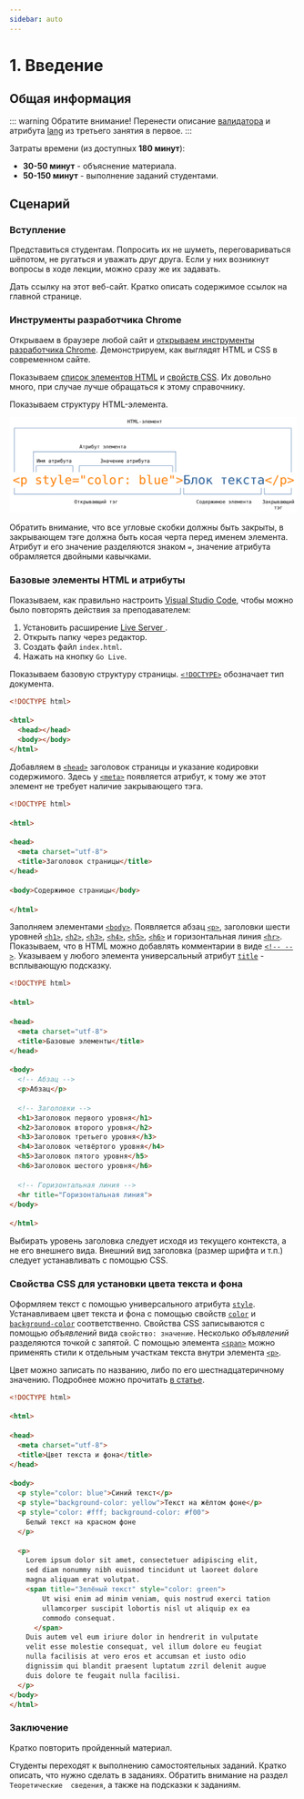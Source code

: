 ```yaml
---
sidebar: auto
---
```


# 1. Введение

## Общая информация

::: warning Обратите внимание!
Перенести описание [валидатора](https://validator.w3.org) и атрибута
[lang](https://webref.ru/html/attr/lang) из третьего занятия в первое.
:::

Затраты времени (из доступных **180 минут**):

- **30-50 минут** - объяснение материала.
- **50-150 минут** - выполнение заданий студентами.

## Сценарий

### Вступление

Представиться студентам. Попросить их не шуметь, переговариваться шёпотом, 
не ругаться и уважать друг друга. Если у них возникнут вопросы в ходе 
лекции, можно сразу же их задавать.

Дать ссылку на этот веб-сайт. Кратко описать содержимое ссылок на главной 
странице.

### Инструменты разработчика Chrome

Открываем в браузере любой сайт и [открываем инструменты разработчика 
Chrome](https://developers.google.com/web/tools/chrome-devtools). 
Демонстрируем, как выглядят HTML и CSS в современном сайте.

Показываем [список элементов HTML](https://webref.ru/html) и
[свойств CSS](https://webref.ru/css). Их довольно много, при случае лучше 
обращаться к этому справочнику.

Показываем структуру HTML-элемента.

![Cтруктура HTML-элемента](./assets/html_tag.svg)

Обратить внимание, что все угловые скобки должны быть закрыты, в закрывающем
тэге должна быть косая черта перед именем элемента. Атрибут и его значение 
разделяются знаком `=`, значение атрибута обрамляется двойными кавычками.

### Базовые элементы HTML и атрибуты

Показываем, как правильно настроить [Visual Studio
Code](https://code.visualstudio.com), чтобы можно было повторять действия за 
преподавателем:

1. Установить расширение [Live Server
](https://marketplace.visualstudio.com/items?itemName=ritwickdey.LiveServer).
2. Открыть папку через редактор.
3. Создать файл `index.html`.
4. Нажать на кнопку `Go Live`.

Показываем базовую структуру страницы.
[`<!DOCTYPE>`](https://webref.ru/html/!doctype) обозначает тип документа.

```html
<!DOCTYPE html>

<html>
  <head></head>
  <body></body>
</html>
```

Добавляем в [`<head>`](https://webref.ru/html/head) заголовок страницы и 
указание кодировки содержимого. Здесь у
[`<meta>`](https://webref.ru/html/meta) появляется атрибут, к тому же этот 
элемент не требует наличие закрывающего тэга.

```html
<!DOCTYPE html>

<html>

<head>
  <meta charset="utf-8">
  <title>Заголовок страницы</title>
</head>

<body>Содержимое страницы</body>

</html>
```

Заполняем элементами [`<body>`](https://webref.ru/html/body). Появляется 
абзац [`<p>`](https://webref.ru/html/p), заголовки шести уровней
[`<h1>`](https://webref.ru/html/h1), [`<h2>`](https://webref.ru/html/h2), 
[`<h3>`](https://webref.ru/html/h3), [`<h4>`](https://webref.ru/html/h4), 
[`<h5>`](https://webref.ru/html/h5), [`<h6>`](https://webref.ru/html/h6) и 
горизонтальная линия [`<hr>`](https://webref.ru/html/hr). Показываем, что в 
HTML можно добавлять комментарии в виде
[`<!-- -->`](https://webref.ru/html/!--). Указываем у любого элемента 
универсальный атрибут [`title`](https://webref.ru/html/attr/title) - 
всплывающую подсказку.

```html
<!DOCTYPE html>

<html>

<head>
  <meta charset="utf-8">
  <title>Базовые элементы</title>
</head>

<body>
  <!-- Абзац -->
  <p>Абзац</p>

  <!-- Заголовки -->
  <h1>Заголовок первого уровня</h1>
  <h2>Заголовок второго уровня</h2>
  <h3>Заголовок третьего уровня</h3>
  <h4>Заголовок четвёртого уровня</h4>
  <h5>Заголовок пятого уровня</h5>
  <h6>Заголовок шестого уровня</h6>

  <!-- Горизонтальная линия -->
  <hr title="Горизонтальная линия">
</body>

</html>
```

Выбирать уровень заголовка следует исходя из текущего контекста, а не его 
внешнего вида. Внешний вид заголовка (размер шрифта и т.п.) следует 
устанавливать с помощью CSS.

### Свойства CSS для установки цвета текста и фона

Оформляем текст с помощью универсального атрибута
[`style`](https://webref.ru/html/attr/style). Устанавливаем цвет текста и 
фона с помощью свойств [`color`](https://webref.ru/css/color) и 
[`background-color`](https://webref.ru/css/background-color) соответственно.
Свойства CSS записываются с помощью *объявлений* вида `свойство: значение`. 
Несколько *объявлений* разделяются точкой с запятой. С помощью элемента 
[`<span>`](https://webref.ru/html/span) можно применять стили к отдельным 
участкам текста внутри элемента [`<p>`](https://webref.ru/html/p).

Цвет можно записать по названию, либо по его шестнадцатеричному значению. 
Подробнее можно прочитать [в статье](https://webref.ru/html/value/color).

```html
<!DOCTYPE html>

<html>

<head>
  <meta charset="utf-8">
  <title>Цвет текста и фона</title>
</head>

<body>
  <p style="color: blue">Синий текст</p>
  <p style="background-color: yellow">Текст на жёлтом фоне</p>
  <p style="color: #fff; background-color: #f00">
    Белый текст на красном фоне
  </p>

  <p>
    Lorem ipsum dolor sit amet, consectetuer adipiscing elit,
    sed diam nonummy nibh euismod tincidunt ut laoreet dolore
    magna aliquam erat volutpat.
    <span title="Зелёный текст" style="color: green">
        Ut wisi enim ad minim veniam, quis nostrud exerci tation
        ullamcorper suscipit lobortis nisl ut aliquip ex ea
        commodo consequat.
      </span>
    Duis autem vel eum iriure dolor in hendrerit in vulputate
    velit esse molestie consequat, vel illum dolore eu feugiat
    nulla facilisis at vero eros et accumsan et iusto odio
    dignissim qui blandit praesent luptatum zzril delenit augue
    duis dolore te feugait nulla facilisi.
  </p>
</body>
</html>
```

### Заключение

Кратко повторить пройденный материал.

Студенты переходят к выполнению самостоятельных заданий. Кратко описать, что
нужно сделать в заданиях. Обратить внимание на раздел `Теоретические 
сведения`, а также на подсказки к заданиям.